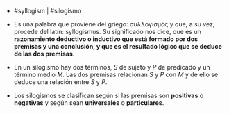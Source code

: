 - #syllogism | #silogismo

- Es una palabra que proviene del griego: συλλογισµός y que, a su vez, procede del latín: syllogismus. Su significado nos dice, que es un **razonamiento deductivo o inductivo que está formado por dos premisas y una conclusión, y que es el resultado lógico que se deduce de las dos premisas**.
- En un silogismo hay dos términos, $S$ de sujeto y $P$ de predicado y un término medio $M$. Las dos premisas relacionan $S$ y $P$ con $M$ y de ello se deduce una relación entre $S$ y $P$.
- Los silogismos se clasifican según si las premisas son **positivas** o **negativas** y según sean **universales** o **particulares**.